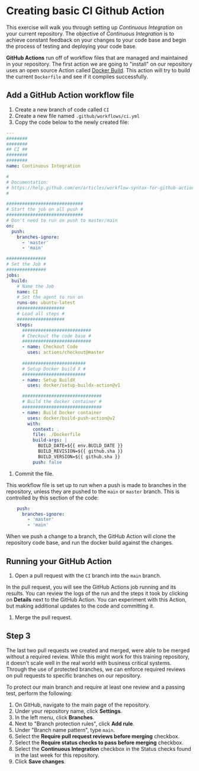 # Creating basic CI Github Action
This exercise will walk you through setting up *Continuous Integration* on your current repository.
The objective of *Continuous Integration* is to achieve constant feedback on your changes to your code base and begin the process of testing and deploying your code base.

**GitHub Actions** run off of workflow files that are managed and maintained in your repository. The first action we are going to "install" on our repository uses an open source Action called [Docker Build](https://github.com/docker/build-push-action). This action will try to build the current `Dockerfile` and see if it compiles successfully.

## Add a GitHub Action workflow file

1. Create a new branch of code called `CI`
1. Create a new file named `.github/workflows/ci.yml`
1. Copy the code below to the newly created file:

  ```yaml
  ---
  ########
  ########
  ## CI ##
  ########
  ########
  name: Continuous Integration

  #
  # Documentation:
  # https://help.github.com/en/articles/workflow-syntax-for-github-actions
  #

  #############################
  # Start the job on all push #
  #############################
  # Don't need to run on push to master/main
  on:
    push:
      branches-ignore:
        - 'master'
        - 'main'

  ###############
  # Set the Job #
  ###############
  jobs:
    build:
      # Name the Job
      name: CI
      # Set the agent to run on
      runs-on: ubuntu-latest
      ##################
      # Load all steps #
      ##################
      steps:
        ##########################
        # Checkout the code base #
        ##########################
        - name: Checkout Code
          uses: actions/checkout@master
        
        ########################
        # Setup Docker build X #
        ########################
        - name: Setup BuildX
          uses: docker/setup-buildx-action@v1

        ##############################
        # Build the docker container #
        ##############################
        - name: Build Docker container
          uses: docker/build-push-action@v2
          with:
            context: .
            file: ./Dockerfile
            build-args: |
              BUILD_DATE=${{ env.BUILD_DATE }}
              BUILD_REVISION=${{ github.sha }}
              BUILD_VERSION=${{ github.sha }}
            push: false
  ```
1. Commit the file.

This workflow file is set up to run when a push is made to branches in the repository, unless they are pushed to the `main` or `master` branch. This is controlled by this section of the code:

```yaml
    push:
      branches-ignore:
        - 'master'
        - 'main'
```

When we push a change to a branch, the GitHub Action will clone the repository code base, and run the docker build against the changes.

## Running your GitHub Action

1. Open a pull request with the `CI` branch into the `main` branch.

  In the pull request, you will see the GitHub Actions job running and its results. You can review the logs of the run and the steps it took by clicking on **Details** next to the GitHub Action. You can experiment with this Action, but making additional updates to the code and committing it.

1. Merge the pull request.

## Step 3

The last two pull requests we created and merged, were able to be merged without a required review. While this might work for this training repository, it doesn't scale well in the real world with business critical systems. Through the use of protected branches, we can enforce required reviews on pull requests to specific branches on our repository.

To protect our main branch and require at least one review and a passing test, perform the following:

1. On GitHub, navigate to the main page of the repository.
1. Under your repository name, click **Settings**.
1. In the left menu, click **Branches**.
1. Next to "Branch protection rules", click **Add rule**.
1. Under "Branch name pattern", type `main`.
1. Select the **Require pull request reviews before merging** checkbox.
1. Select the **Require status checks to pass before merging** checkbox.
1. Select the **Continuous Integration** checkbox in the Status checks found in the last week for this repository.
1. Click **Save changes**.
